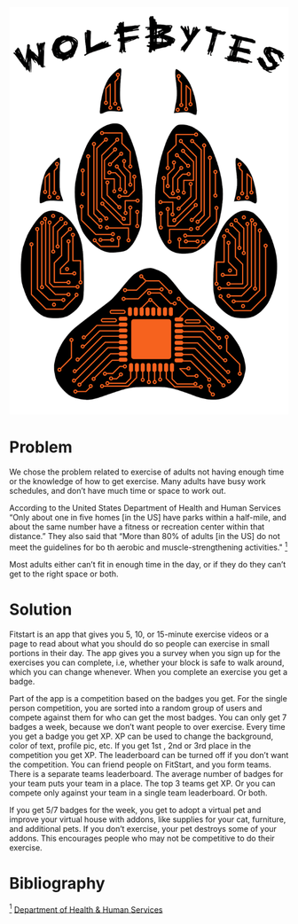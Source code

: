 ![The WolfBytes logo](wolfbytes_logo.png "WolfBytes logo")

# Problem
We chose the problem related to exercise of adults not having enough time or the
knowledge of how to get exercise. Many adults have busy work schedules, and
don’t have much time or space to work out.

According to the United States Department of Health and Human Services “Only
about one in five homes [in the US] have parks within a half-mile, and about the
same number have a fitness or recreation center within that distance.” They also
said that “More than 80% of adults [in the US] do not meet the guidelines for bo
th aerobic and muscle-strengthening activities." <a href="#hhs" id="hhsref"><sup>1</sup></a>

Most adults either can’t fit in enough time in the day, or if they do they can’t
get to the right space or both.

# Solution
Fitstart is an app that gives you 5, 10, or 15-minute exercise videos or a page
to read about what you should do so people can exercise in small portions in
their day. The app gives you a survey when you sign up for the exercises you can
complete, i.e, whether your block is safe to walk around, which you can change
whenever. When you complete an exercise you get a badge.

Part of the app is a competition based on the badges you get. For the single
person competition, you are sorted into a random group of users and compete
against them for who can get the most badges. You can only get 7 badges a week,
because we don’t want people to over exercise. Every time you get a badge you
get XP. XP can be used to change the background, color of text, profile pic,
etc. If you get 1st , 2nd or 3rd place in the competition you get XP. The
leaderboard can be turned off if you don’t want the competition. You can friend
people on FitStart, and you form teams. There is a separate teams leaderboard.
The average number of badges for your team puts your team in a place. The top 3
teams get XP. Or you can compete only against your team in a single team
leaderboard. Or both.

If you get 5/7 badges for the week, you get to adopt a virtual pet and improve
your virtual house with addons, like supplies for your cat, furniture, and
additional pets. If you don’t exercise, your pet destroys some of your addons.
This encourages people who may not be competitive to do their exercise.

# Bibliography
<a id="hhs" href="#hhsref" ><sup>1</sup></a> [Department of Health & Human Services](https://www.hhs.gov/fitness/resource-center/facts-and-statistics/index.html)
